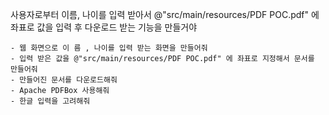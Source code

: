 사용자로부터 이름, 나이를 입력 받아서 @"src/main/resources/PDF POC.pdf" 에 좌표로 값을 입력 후 다운로드 받는 기능을 만들거야

    - 웹 화면으로 이 름 , 나이를 입력 받는 화면을 만들어줘
    - 입력 받은 값을 @"src/main/resources/PDF POC.pdf" 에 좌표로 지정해서 문서를 만들어줘
    - 만들어진 문서를 다운로드해줘
    - Apache PDFBox 사용해줘
    - 한글 입력을 고려해줘
